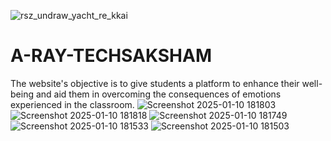 
<!-- Add banner here -->
![rsz_undraw_yacht_re_kkai](https://github.com/ridhed/A-RAY-TECHSAKSHAM/assets/83410546/fffbc345-8623-41c7-94d3-becf0b5c9c52)

# A-RAY-TECHSAKSHAM
The website's objective is to give students a platform to enhance their well-being and aid them in overcoming the consequences of emotions experienced in the classroom.
![Screenshot 2025-01-10 181803](https://github.com/user-attachments/assets/63d8f22e-9f2f-4715-8eae-05187a32eb35)![Screenshot 2025-01-10 181818](https://github.com/user-attachments/assets/797d762d-65c0-4b94-a927-d65fa549123e)
![Screenshot 2025-01-10 181749](https://github.com/user-attachments/assets/a8161bb3-c6d3-42ed-b128-43ae14c70ffb)
![Screenshot 2025-01-10 181533](https://github.com/user-attachments/assets/22b359b7-64dc-4ddf-b87c-0a8d92d9c246)
![Screenshot 2025-01-10 181503](https://github.com/user-attachments/assets/7905ff74-4539-4380-9fd7-1f0c245dc095)
